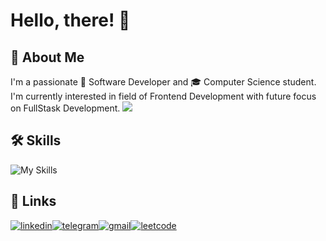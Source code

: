 
# Hello, there! 👋

## 🚀 About Me
I'm a passionate 👷 Software Developer and 🎓 Computer Science student. I'm currently interested in field of Frontend Development with future focus on FullStask Development.
![](https://github.com/Your_Repository_Name/Your_GIF_Name.gif)
## 🛠 Skills
![My Skills](https://skillicons.dev/icons?i=js,ts,react,redux,vue,nextjs,nodejs,express,figma,docker)

## 🔗 Links
[![linkedin](https://img.shields.io/badge/linkedin-0A66C2?style=for-the-badge&logo=linkedin&logoColor=white)](https://www.linkedin.com/in/tameooo/)[![telegram](https://img.shields.io/badge/Telegram-2CA5E0?style=for-the-badge&logo=telegram&logoColor=white)](https://t.me/tameooo)[![gmail](https://img.shields.io/badge/Gmail-D14836?style=for-the-badge&logo=gmail&logoColor=white)](mailto:tameooo13@gmail.com)[![leetcode](https://img.shields.io/badge/LeetCode-000000?style=for-the-badge&logo=LeetCode&logoColor=#d16c06)](https://leetcode.com/Tameooo/)
